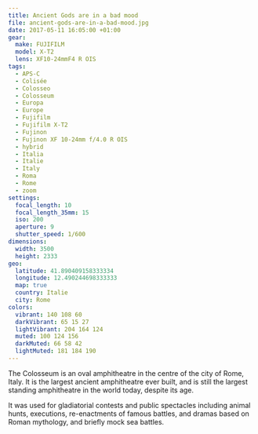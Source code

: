 ```yaml
---
title: Ancient Gods are in a bad mood
file: ancient-gods-are-in-a-bad-mood.jpg
date: 2017-05-11 16:05:00 +01:00
gear:
  make: FUJIFILM
  model: X-T2
  lens: XF10-24mmF4 R OIS
tags:
  - APS-C
  - Colisée
  - Colosseo
  - Colosseum
  - Europa
  - Europe
  - Fujifilm
  - Fujifilm X-T2
  - Fujinon
  - Fujinon XF 10-24mm f/4.0 R OIS
  - hybrid
  - Italia
  - Italie
  - Italy
  - Roma
  - Rome
  - zoom
settings:
  focal_length: 10
  focal_length_35mm: 15
  iso: 200
  aperture: 9
  shutter_speed: 1/600
dimensions:
  width: 3500
  height: 2333
geo:
  latitude: 41.890409158333334
  longitude: 12.490244698333333
  map: true
  country: Italie
  city: Rome
colors:
  vibrant: 140 108 60
  darkVibrant: 65 15 27
  lightVibrant: 204 164 124
  muted: 100 124 156
  darkMuted: 66 58 42
  lightMuted: 181 184 190
---
```


The Colosseum is an oval amphitheatre in the centre of the city of Rome, Italy. It is the largest ancient amphitheatre ever built, and is still the largest standing amphitheatre in the world today, despite its age.

It was used for gladiatorial contests and public spectacles including animal hunts, executions, re-enactments of famous battles, and dramas based on Roman mythology, and briefly mock sea battles.
